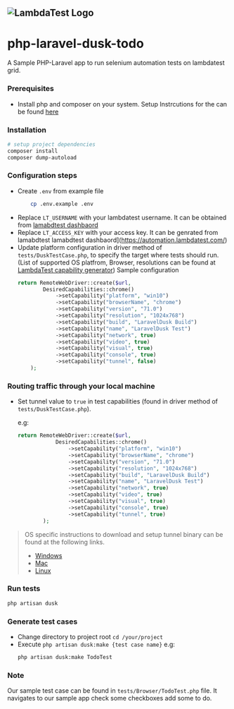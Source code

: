 ![LambdaTest Logo](https://www.lambdatest.com/static/images/logo.svg)
---

# php-laravel-dusk-todo
A Sample PHP-Laravel app to run selenium automation tests on lambdatest grid. 

### Prerequisites
- Install php and composer on your system. Setup Instrcutions for the can be found  [here](https://www.lambdatest.com/support/docs/display/TD/Quick+Guide+To+Run+PHP+Tests+on+LambdaTest+Selenium+Grid) 

### Installation
```bash
# setup project dependencies
composer install
composer dump-autoload
```

### Configuration steps
- Create `.env` from example file
    ```bash
        cp .env.example .env
    ```
- Replace `LT_USERNAME` with your lambdatest username. It can be obtained from [lamabdtest dashbaord](https://automation.lambdatest.com/)
- Replace `LT_ACCESS_KEY` with your access key. It can be genrated from lamabdtest lamabdtest dashbaord](https://automation.lambdatest.com/) 
- Update platform configuration in driver method of `tests/DuskTestCase.php`, to specify the target where tests should run. (List of supported OS platfrom, Browser, resolutions can be found at [LambdaTest capability generator](https://www.lambdatest.com/capabilities-generator/)) 
 Sample configuration
    ```php
    return RemoteWebDriver::create($url, 
            DesiredCapabilities::chrome()
                ->setCapability("platform", "win10")
                ->setCapability("browserName", "chrome")
                ->setCapability("version", "71.0")
                ->setCapability("resolution", "1024x768")
                ->setCapability("build", "LaravelDusk Build")
                ->setCapability("name", "LaravelDusk Test")
                ->setCapability("network", true)
                ->setCapability("video", true)
                ->setCapability("visual", true)
                ->setCapability("console", true)
                ->setCapability("tunnel", false)
        );
    ```



###  Routing traffic through your local machine
- Set tunnel value to `true` in test capabilities (found in driver method of `tests/DuskTestCase.php`). 

    e.g:
    ```php
    return RemoteWebDriver::create($url, 
                DesiredCapabilities::chrome()
                    ->setCapability("platform", "win10")
                    ->setCapability("browserName", "chrome")
                    ->setCapability("version", "71.0")
                    ->setCapability("resolution", "1024x768")
                    ->setCapability("build", "LaravelDusk Build")
                    ->setCapability("name", "LaravelDusk Test")
                    ->setCapability("network", true)
                    ->setCapability("video", true)
                    ->setCapability("visual", true)
                    ->setCapability("console", true)
                    ->setCapability("tunnel", true)
            );
    ```
> OS specific instructions to download and setup tunnel binary can be found at the following links.
>    - [Windows](https://www.lambdatest.com/support/docs/display/TD/Local+Testing+For+Windows)
>    - [Mac](https://www.lambdatest.com/support/docs/display/TD/Local+Testing+For+MacOS)
>    - [Linux](https://www.lambdatest.com/support/docs/display/TD/Local+Testing+For+Linux) 

### Run tests
```bash
php artisan dusk
```

### Generate test cases
- Change directory to project root `cd /your/project`
- Execute `php artisan dusk:make {test case name}` 
    e.g:
    ```bash
    php artisan dusk:make TodoTest
    ```
### Note
Our sample test case can be found in `tests/Browser/TodoTest.php` file. It navigates to our sample app check some checkboxes add some to do.
